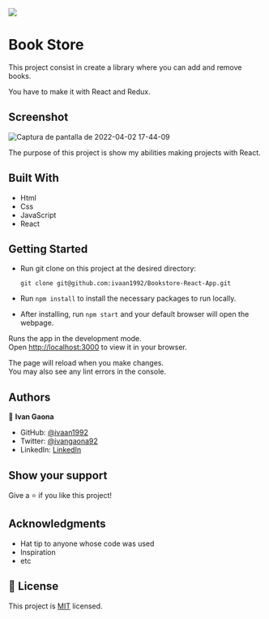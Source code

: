 ![](https://img.shields.io/badge/Microverse-blueviolet)
# Book Store

This project consist in create a library where you can add and remove books. 

You have to make it with React and Redux.

## Screenshot

![Captura de pantalla de 2022-04-02 17-44-09](https://user-images.githubusercontent.com/73128809/161405319-b13359df-2fa4-4604-a926-639556de6099.png)





The purpose of this project is show my abilities making projects with React. 
## Built With

- Html
- Css
- JavaScript
- React
 

## Getting Started 

- Run git clone on this project at the desired directory:
     ```
    git clone git@github.com:ivaan1992/Bookstore-React-App.git
     ```
- Run `npm install` to install the necessary packages to run locally.

- After installing, run `npm start` and your default browser will open the webpage. 


Runs the app in the development mode.\
Open [http://localhost:3000](http://localhost:3000) to view it in your browser.

The page will reload when you make changes.\
You may also see any lint errors in the console.

## Authors

👤 **Ivan Gaona**


- GitHub: [@ivaan1992](https://github.com/ivaan1992)
- Twitter: [@ivangaona92](https://twitter.com/ivangaona92)
- LinkedIn: [LinkedIn](https://www.linkedin.com/in/ivan-linares-gaona/)

## Show your support

Give a ⭐️ if you like this project!

## Acknowledgments

- Hat tip to anyone whose code was used
- Inspiration
- etc

## 📝 License

This project is [MIT](./MIT.md) licensed.